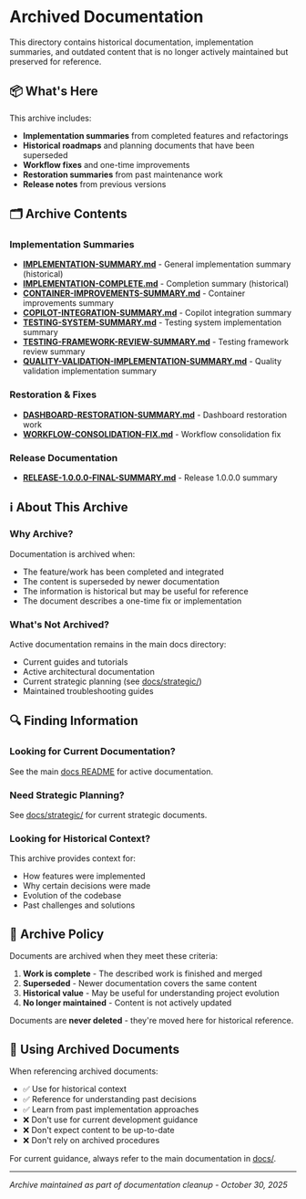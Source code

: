 # Archived Documentation

This directory contains historical documentation, implementation summaries, and outdated content that is no longer actively maintained but preserved for reference.

## 📦 What's Here

This archive includes:
- **Implementation summaries** from completed features and refactorings
- **Historical roadmaps** and planning documents that have been superseded
- **Workflow fixes** and one-time improvements
- **Restoration summaries** from past maintenance work
- **Release notes** from previous versions

## 🗂️ Archive Contents

### Implementation Summaries
- **[IMPLEMENTATION-SUMMARY.md](IMPLEMENTATION-SUMMARY.md)** - General implementation summary (historical)
- **[IMPLEMENTATION-COMPLETE.md](IMPLEMENTATION-COMPLETE.md)** - Completion summary (historical)
- **[CONTAINER-IMPROVEMENTS-SUMMARY.md](CONTAINER-IMPROVEMENTS-SUMMARY.md)** - Container improvements summary
- **[COPILOT-INTEGRATION-SUMMARY.md](COPILOT-INTEGRATION-SUMMARY.md)** - Copilot integration summary
- **[TESTING-SYSTEM-SUMMARY.md](TESTING-SYSTEM-SUMMARY.md)** - Testing system implementation summary
- **[TESTING-FRAMEWORK-REVIEW-SUMMARY.md](TESTING-FRAMEWORK-REVIEW-SUMMARY.md)** - Testing framework review summary
- **[QUALITY-VALIDATION-IMPLEMENTATION-SUMMARY.md](QUALITY-VALIDATION-IMPLEMENTATION-SUMMARY.md)** - Quality validation implementation summary

### Restoration & Fixes
- **[DASHBOARD-RESTORATION-SUMMARY.md](DASHBOARD-RESTORATION-SUMMARY.md)** - Dashboard restoration work
- **[WORKFLOW-CONSOLIDATION-FIX.md](WORKFLOW-CONSOLIDATION-FIX.md)** - Workflow consolidation fix

### Release Documentation
- **[RELEASE-1.0.0.0-FINAL-SUMMARY.md](RELEASE-1.0.0.0-FINAL-SUMMARY.md)** - Release 1.0.0.0 summary

## ℹ️ About This Archive

### Why Archive?

Documentation is archived when:
- The feature/work has been completed and integrated
- The content is superseded by newer documentation
- The information is historical but may be useful for reference
- The document describes a one-time fix or implementation

### What's Not Archived?

Active documentation remains in the main docs directory:
- Current guides and tutorials
- Active architectural documentation
- Current strategic planning (see [docs/strategic/](../strategic/))
- Maintained troubleshooting guides

## 🔍 Finding Information

### Looking for Current Documentation?
See the main [docs README](../README.md) for active documentation.

### Need Strategic Planning?
See [docs/strategic/](../strategic/) for current strategic documents.

### Looking for Historical Context?
This archive provides context for:
- How features were implemented
- Why certain decisions were made
- Evolution of the codebase
- Past challenges and solutions

## 📝 Archive Policy

Documents are archived when they meet these criteria:
1. **Work is complete** - The described work is finished and merged
2. **Superseded** - Newer documentation covers the same content
3. **Historical value** - May be useful for understanding project evolution
4. **No longer maintained** - Content is not actively updated

Documents are **never deleted** - they're moved here for historical reference.

## 🔄 Using Archived Documents

When referencing archived documents:
- ✅ Use for historical context
- ✅ Reference for understanding past decisions
- ✅ Learn from past implementation approaches
- ❌ Don't use for current development guidance
- ❌ Don't expect content to be up-to-date
- ❌ Don't rely on archived procedures

For current guidance, always refer to the main documentation in [docs/](../README.md).

---

*Archive maintained as part of documentation cleanup - October 30, 2025*
